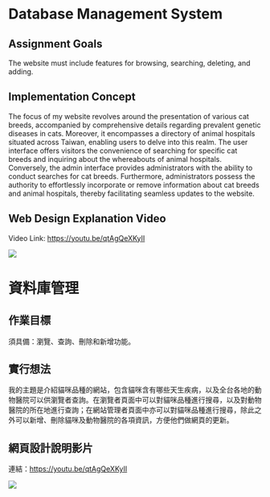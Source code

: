 # Database Management System 

## Assignment Goals
The website must include features for browsing, searching, deleting, and adding.

## Implementation Concept
The focus of my website revolves around the presentation of various cat breeds, accompanied by comprehensive details regarding prevalent genetic diseases in cats. Moreover, it encompasses a directory of animal hospitals situated across Taiwan, enabling users to delve into this realm. The user interface offers visitors the convenience of searching for specific cat breeds and inquiring about the whereabouts of animal hospitals. Conversely, the admin interface provides administrators with the ability to conduct searches for cat breeds. Furthermore, administrators possess the authority to effortlessly incorporate or remove information about cat breeds and animal hospitals, thereby facilitating seamless updates to the website.

## Web Design Explanation Video
Video Link: https://youtu.be/qtAgQeXKyII

[![](https://res.cloudinary.com/marcomontalbano/image/upload/v1681743410/video_to_markdown/images/youtube--qtAgQeXKyII-c05b58ac6eb4c4700831b2b3070cd403.jpg)](https://youtu.be/qtAgQeXKyII "")



# 資料庫管理

## 作業目標
須具備：瀏覽、查詢、刪除和新增功能。

## 實行想法
我的主題是介紹貓咪品種的網站，包含貓咪含有哪些天生疾病，以及全台各地的動物醫院可以供瀏覽者查詢。在瀏覽者頁面中可以對貓咪品種進行搜尋，以及對動物醫院的所在地進行查詢；在網站管理者頁面中亦可以對貓咪品種進行搜尋，除此之外可以新增、刪除貓咪及動物醫院的各項資訊，方便他們做網頁的更新。

## 網頁設計說明影片
連結：https://youtu.be/qtAgQeXKyII

[![](https://res.cloudinary.com/marcomontalbano/image/upload/v1681743410/video_to_markdown/images/youtube--qtAgQeXKyII-c05b58ac6eb4c4700831b2b3070cd403.jpg)](https://youtu.be/qtAgQeXKyII "")
